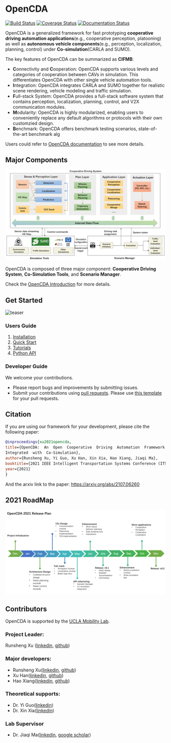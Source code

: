 # OpenCDA
[![Build Status](https://travis-ci.com/ucla-mobility/OpenCDA.svg?branch=develop)](https://travis-ci.com/ucla-mobility/OpenCDA)
[![Coverage Status](https://coveralls.io/repos/github/ucla-mobility/OpenCDA/badge.svg?branch=feature/readme_revise)](https://coveralls.io/github/ucla-mobility/OpenCDA?branch=feature/readme_revise)
[![Documentation Status](https://readthedocs.org/projects/opencda-documentation/badge/?version=latest)](https://opencda-documentation.readthedocs.io/en/latest/?badge=latest)


OpenCDA is a generalized framework for fast prototyping <strong>cooperative driving automation 
applications</strong>(e.g., cooperative perception, platooning) as well as <strong>autonomous vehicle components</strong>(e.g., 
perception, localization, planning, control) under <strong>Co-simulation</strong>(CARLA and SUMO).

The key features of OpenCDA can be summarized as <strong>CIFMB</strong>:
* <strong>C</strong>onnectivity and <strong>C</strong>ooperation: OpenCDA supports various levels and categories of cooperation between CAVs in simulation.
  This differentiates OpenCDA with other single vehicle automation tools.
* <strong>I</strong>ntegration: OpenCDA integrates CARLA and SUMO together for realistic scene rendering, vehicle modeling and traffic simulation.
* <strong>F</strong>ull-stack System: OpenCDA provides a full-stack software system that contains perception, localization, planning, control, and V2X communication modules.
* <strong>M</strong>odularity: OpenCDA is highly modularized, enabling users to conveniently replace any default algorithms or protocols with their own customzied design. 
* <strong>B</strong>enchmark: OpenCDA offers benchmark testing scenarios, state-of-the-art benchmark alg

 
Users could refer to [OpenCDA documentation](https://opencda-documentation.readthedocs.io/en/latest/) to see more details.

## Major Components
![teaser](docs/md_files/images/OpenCDA_diagrams.png )

OpenCDA  is composed of three major component: <strong>Cooperative Driving System</strong>,  <strong>Co-Simulation Tools</strong>,
and  <strong>Scenario Manager</strong>.

Check the [OpenCDA Introduction](https://opencda-documentation.readthedocs.io/en/latest/md_files/introduction.html) for more details.

## Get Started
![teaser](docs/md_files/images/platoon_joining_2lanefree_complete.gif)
### Users Guide
1. [Installation](https://opencda-documentation.readthedocs.io/en/latest/md_files/installation.html)
1. [Quick Start](https://opencda-documentation.readthedocs.io/en/latest/md_files/getstarted.html)
1. [Tutorials](https://opencda-documentation.readthedocs.io/en/latest/md_files/tutorial.html)
1. [Python API](https://opencda-documentation.readthedocs.io/en/latest/modules.html)

### Developer Guide
We welcome your contributions.
- Please report bugs and improvements by submitting issues.
- Submit your contributions using [pull requests](https://github.com/ucla-mobility/OpenCDA/pulls).
 Please use [this template](.github/PR_TEMPLATE.md) for your pull requests.
 
 ## Citation
 If you are using our framework for your development, please cite the following paper:
 ```bibtex
@inproceedings{xu2021opencda,
title={OpenCDA:  An  Open  Cooperative  Driving  Automation  Framework
Integrated  with  Co-Simulation},
author={Runsheng Xu, Yi Guo, Xu Han, Xin Xia, Hao Xiang, Jiaqi Ma},
booktitle={2021 IEEE Intelligent Transportation Systems Conference (ITSC)},
year={2021}
}
```
And the arxiv link to the paper:  https://arxiv.org/abs/2107.06260

## 2021 RoadMap
![teaser](docs/md_files/images/roadmap.PNG)

## Contributors
OpenCDA is supported by the [UCLA Mobility Lab](https://mobility-lab.seas.ucla.edu/). <br>


### Project Leader: <br>
 Runsheng Xu ([linkedin](https://www.linkedin.com/in/runsheng-xu/), [github](https://github.com/DerrickXuNu))  <br>
 
### Major developers: 
 - Runsheng Xu([linkedin](https://www.linkedin.com/in/runsheng-xu/), [github](https://github.com/DerrickXuNu))
 - Xu Han([linkedin](https://linkedin.com/in/xu-han-12851a64), [github](https://github.com/xuhan417))
 - Hao Xiang([linkedin](https://www.linkedin.com/in/hao-xiang-42bb5a1b2/), [github](https://github.com/XHwind))

### Theoretical supports:
 - Dr. Yi Guo([linkedin](https://www.linkedin.com/in/yi-guo-4008baaa/))
 - Dr. Xin Xia([linkedin](https://www.linkedin.com/in/yi-guo-4008baaa/))
 
### Lab Supervisor
- Dr. Jiaqi Ma([linkedin](https://www.linkedin.com/in/jiaqi-ma-17037838/),
               [google scholar](https://scholar.google.com/citations?user=S3cQz1AAAAAJ&hl=en))
